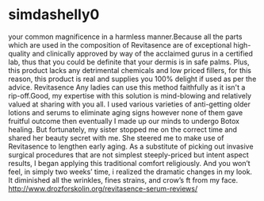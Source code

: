 # simdashelly0
your common magnificence in a harmless manner.Because all the parts which are used in the composition of Revitasence are of exceptional high-quality and clinically approved by way of the acclaimed gurus in a certified lab, thus that you could be definite that your dermis is in safe palms. Plus, this product lacks any detrimental chemicals and low priced fillers, for this reason, this product is real and supplies you 100% delight if used as per the advice. Revitasence Any ladies can use this method faithfully as it isn't a rip-off.Good, my expertise with this solution is mind-blowing and relatively valued at sharing with you all. I used various varieties of anti-getting older lotions and serums to eliminate aging signs however none of them gave fruitful outcome then eventually I made up our minds to undergo Botox healing. But fortunately, my sister stopped me on the correct time and shared her beauty secret with me. She steered me to make use of Revitasence to lengthen early aging. As a substitute of picking out invasive surgical procedures that are not simplest steeply-priced but intent aspect results, I began applying this traditional comfort religiously. And you won’t feel, in simply two weeks’ time, i realized the dramatic changes in my look. It diminished all the wrinkles, fines strains, and crow’s ft from my face.  http://www.drozforskolin.org/revitasence-serum-reviews/
